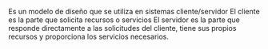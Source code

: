Es un modelo de diseño que se utiliza en sistemas cliente/servidor
El cliente es la parte que solicita recursos o servicios
El servidor es la parte que responde directamente a las solicitudes del cliente, tiene sus propios recursos y proporciona los servicios necesarios.
